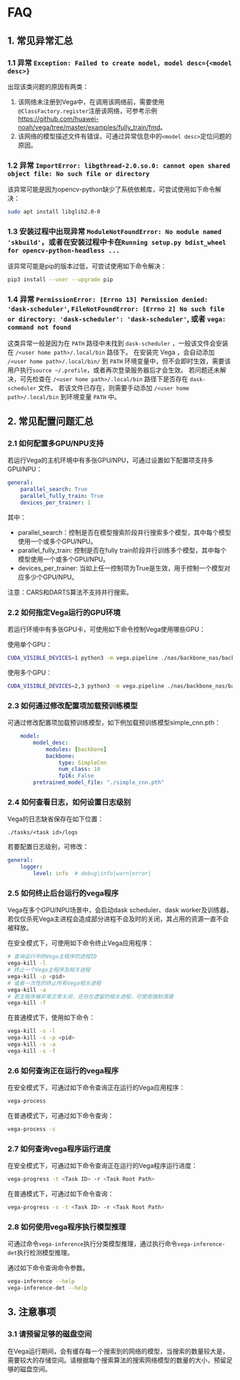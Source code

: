 # FAQ

## 1. 常见异常汇总

### 1.1 异常 `Exception: Failed to create model, model desc={<model desc>}`

出现该类问题的原因有两类：

1. 该网络未注册到Vega中，在调用该网络前，需要使用`@ClassFactory.register`注册该网络，可参考示例<https://github.com/huawei-noah/vega/tree/master/examples/fully_train/fmd>。
2. 该网络的模型描述文件有错误，可通过异常信息中的`<model desc>`定位问题的原因。

### 1.2 异常 `ImportError: libgthread-2.0.so.0: cannot open shared object file: No such file or directory`

该异常可能是因为opencv-python缺少了系统依赖库，可尝试使用如下命令解决：

```bash
sudo apt install libglib2.0-0
```

### 1.3 安装过程中出现异常 `ModuleNotFoundError: No module named 'skbuild'`，或者在安装过程中卡在`Running setup.py bdist_wheel for opencv-python-headless ...`

该异常可能是pip的版本过低，可尝试使用如下命令解决：

```bash
pip3 install --user --upgrade pip
```

### 1.4 异常 `PermissionError: [Errno 13] Permission denied: 'dask-scheduler'`, `FileNotFoundError: [Errno 2] No such file or directory: 'dask-scheduler': 'dask-scheduler'`, 或者 `vega: command not found`

这类异常一般是因为在 `PATH` 路径中未找到 `dask-scheduler` ，一般该文件会安装在 `/<user home path>/.local/bin` 路径下。
在安装完 Vega ，会自动添加 `/<user home path>/.local/bin/` 到 `PATH` 环境变量中，但不会即时生效，需要该用户执行`source ~/.profile`，或者再次登录服务器后才会生效。
若问题还未解决，可先检查在 `/<user home path>/.local/bin` 路径下是否存在 `dask-scheduler` 文件。
若该文件已存在，则需要手动添加 `/<user home path>/.local/bin` 到环境变量 `PATH` 中。

## 2. 常见配置问题汇总

### 2.1 如何配置多GPU/NPU支持

若运行Vega的主机环境中有多张GPU/NPU，可通过设置如下配置项支持多GPU/NPU：

```yaml
general:
    parallel_search: True
    parallel_fully_train: True
    devices_per_trainer: 1
```

其中：

- parallel_search：控制是否在模型搜索阶段并行搜索多个模型，其中每个模型使用一个或多个GPU/NPU。
- parallel_fully_train: 控制是否在fully train阶段并行训练多个模型，其中每个模型使用一个或多个GPU/NPU。
- devices_per_trainer: 当如上任一控制项为True是生效，用于控制一个模型对应多少个GPU/NPU。

注意：CARS和DARTS算法不支持并行搜索。

### 2.2 如何指定Vega运行的GPU环境

若运行环境中有多张GPU卡，可使用如下命令控制Vega使用哪些GPU：

使用单个GPU：

```bash
CUDA_VISIBLE_DEVICES=1 python3 -m vega.pipeline ./nas/backbone_nas/backbone_nas.yml
```

使用多个GPU：

```bash
CUDA_VISIBLE_DEVICES=2,3 python3 -m vega.pipeline ./nas/backbone_nas/backbone_nas.yml
```

### 2.3 如何通过修改配置项加载预训练模型

可通过修改配置项加载预训练模型，如下例加载预训练模型simple_cnn.pth：

```yaml
    model:
        model_desc:
            modules: [backbone]
            backbone:
                type: SimpleCnn
                num_class: 10
                fp16: False
        pretrained_model_file: "./simple_cnn.pth"
```

### 2.4 如何查看日志，如何设置日志级别

Vega的日志缺省保存在如下位置：

```text
./tasks/<task id>/logs
```

若要配置日志级别，可修改：

```yaml
general:
    logger:
        level: info  # debug|info|warn|error|
```

### 2.5 如何终止后台运行的vega程序

Vega在多个GPU/NPU场景中，会启动dask scheduler、dask worker及训练器，若仅仅杀死Vega主进程会造成部分进程不会及时的关闭，其占用的资源一直不会被释放。

在安全模式下，可使用如下命令终止Vega应用程序：

```bash
# 查询运行中的Vega主程序的进程ID
vega-kill -l
# 终止一个Vega主程序及相关进程
vega-kill -p <pid>
# 或者一次性的终止所有Vega相关进程
vega-kill -a
# 若主程序被非常正常关闭，还存在遗留的相关进程，可使用强制清理
vega-kill -f
```

在普通模式下，使用如下命令：

```bash
vega-kill -s -l
vega-kill -s -p <pid>
vega-kill -s -a
vega-kill -s -f
```

### 2.6 如何查询正在运行的vega程序

在安全模式下，可通过如下命令查询正在运行的Vega应用程序：

```bash
vega-process
```

在普通模式下，可通过如下命令查询：

```bash
vega-process -s
```

### 2.7 如何查询vega程序运行进度

在安全模式下，可通过如下命令查询正在运行的Vega程序运行进度：

```bash
vega-progress -t <Task ID> -r <Task Root Path>
```

在普通模式下，可通过如下命令查询：

```bash
vega-progress -s -t <Task ID> -r <Task Root Path>
```

### 2.8 如何使用vega程序执行模型推理

可通过命令`vega-inference`执行分类模型推理，通过执行命令`vega-inference-det`执行检测模型推理。

通过如下命令查询命令参数。

```bash
vega-inference --help
vega-inference-det --help
```

## 3. 注意事项

### 3.1 请预留足够的磁盘空间

在Vega运行期间，会有缓存每一个搜索到的网络的模型，当搜索的数量较大是，需要较大的存储空间。请根据每个搜索算法的搜索网络模型的数量的大小，预留足够的磁盘空间。
